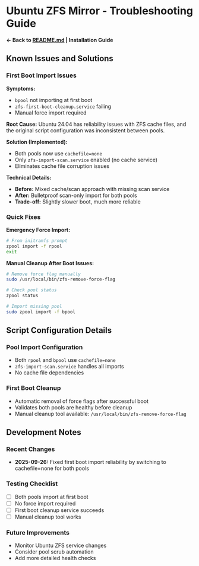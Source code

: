 # Ubuntu ZFS Mirror - Troubleshooting Guide

**← Back to [README.md](./README.md) | Installation Guide**

## Known Issues and Solutions

### First Boot Import Issues

**Symptoms:**
- `bpool` not importing at first boot
- `zfs-first-boot-cleanup.service` failing
- Manual force import required

**Root Cause:**
Ubuntu 24.04 has reliability issues with ZFS cache files, and the original script configuration was inconsistent between pools.

**Solution (Implemented):**
- Both pools now use `cachefile=none`
- Only `zfs-import-scan.service` enabled (no cache service)
- Eliminates cache file corruption issues

**Technical Details:**
- **Before:** Mixed cache/scan approach with missing scan service
- **After:** Bulletproof scan-only import for both pools
- **Trade-off:** Slightly slower boot, much more reliable

### Quick Fixes

**Emergency Force Import:**
```bash
# From initramfs prompt
zpool import -f rpool
exit
```

**Manual Cleanup After Boot Issues:**
```bash
# Remove force flag manually
sudo /usr/local/bin/zfs-remove-force-flag

# Check pool status
zpool status

# Import missing pool
sudo zpool import -f bpool
```

## Script Configuration Details

### Pool Import Configuration
- Both `rpool` and `bpool` use `cachefile=none`
- `zfs-import-scan.service` handles all imports
- No cache file dependencies

### First Boot Cleanup
- Automatic removal of force flags after successful boot
- Validates both pools are healthy before cleanup
- Manual cleanup tool available: `/usr/local/bin/zfs-remove-force-flag`

## Development Notes

### Recent Changes
- **2025-09-26:** Fixed first boot import reliability by switching to cachefile=none for both pools

### Testing Checklist
- [ ] Both pools import at first boot
- [ ] No force import required
- [ ] First boot cleanup service succeeds
- [ ] Manual cleanup tool works

### Future Improvements
- Monitor Ubuntu ZFS service changes
- Consider pool scrub automation
- Add more detailed health checks